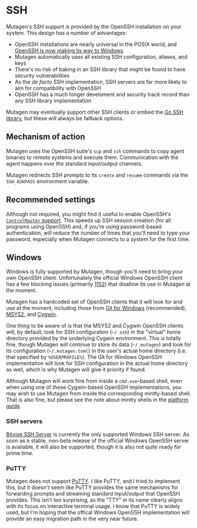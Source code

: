 # SSH

Mutagen's SSH support is provided by the OpenSSH installation on your system.
This design has a number of advantages:

- OpenSSH installations are nearly universal in the POSIX world, and
  [OpenSSH is now making its way to Windows](https://blogs.msdn.microsoft.com/powershell/2017/12/15/using-the-openssh-beta-in-windows-10-fall-creators-update-and-windows-server-1709/)
- Mutagen automatically uses all existing SSH configuration, aliases, and keys
- There's no risk of baking in an SSH library that might be found to have
  security vulnerabilities
- As the *de facto* SSH implementation, SSH servers are far more likely to
  aim for compatibility with OpenSSH
- OpenSSH has a much longer develoment and security track record than any SSH
  library implementation

Mutagen may eventually support other SSH clients or embed the
[Go SSH library](https://godoc.org/golang.org/x/crypto/ssh), but these will
always be fallback options.


## Mechanism of action

Mutagen uses the OpenSSH suite's `scp` and `ssh` commands to copy agent binaries
to remote systems and execute them. Communication with the agent happens over
the standard input/output channels.

Mutagen redirects SSH prompts to its `create` and `resume` commands via the
`SSH_ASKPASS` environment variable.


## Recommended settings

Although not required, you might find it useful to enable OpenSSH's
[`ControlMaster` support](https://developer.rackspace.com/blog/speeding-up-ssh-session-creation/).
This speeds up SSH session creation (for all programs using OpenSSH) and, if
you're using password-based authentication, will reduce the number of times that
you'll need to type your password, especially when Mutagen connects to a system
for the first time.


## Windows

Windows is fully supported by Mutagen, though you'll need to bring your own
OpenSSH client. Unfortunately the official Windows OpenSSH client has a few
blocking issues (primarily
[1152](https://github.com/PowerShell/Win32-OpenSSH/issues/1152)) that disallow
its use in Mutagen at the moment.

Mutagen has a hardcoded set of OpenSSH clients that it will look for and use at
the moment, including those from
[Git for Windows](https://gitforwindows.org/) (recommended),
[MSYS2](http://www.msys2.org/), and [Cygwin](https://www.cygwin.com/).

One thing to be aware of is that the MSYS2 and Cygwin OpenSSH clients will, by
default, look for SSH configuration (`~/.ssh`) in the "virtual" home directory
provided by the underlying Cygwin environment. This is totally fine, though
Mutagen will continue to store its data (`~/.mutagen`) and look for its
configuration (`~/.mutagen.toml`) in the user's actual home directory (i.e. that
specified by `%USERPROFILE%`). The Git for Windows OpenSSH implementation will
look for SSH configuration in the actual home directory as well, which is why
Mutagen will give it priority if found.

Although Mutagen will work fine from inside a `cmd.exe`-based shell, even when
using one of these Cygwin-based OpenSSH implementations, you may wish to use
Mutagen from inside the corresponding mintty-based shell. That is also fine, but
please see the note about mintty shells in the
[platform guide](platforms.md#windows).


### SSH servers

[Bitvise SSH Server](https://www.bitvise.com/ssh-server) is currently the only
supported Windows SSH server. As soon as a stable, non-beta release of the
official Windows OpenSSH server is available, it will also be supported, though
it is also not quite ready for prime time.


### PuTTY

Mutagen does not support [PuTTY](https://www.putty.org/). I like PuTTY, and I
tried to implement this, but it doesn't seem like PuTTY provides the same
mechanisms for forwarding prompts and streaming standard input/output that
OpenSSH provides. This isn't too surprising, as the "TTY" in its name clearly
aligns with its focus on interactive terminal usage. I know that PuTTY is widely
used, but I'm hoping that the offical Windows OpenSSH implementation will
provide an easy migration path in the very near future.
